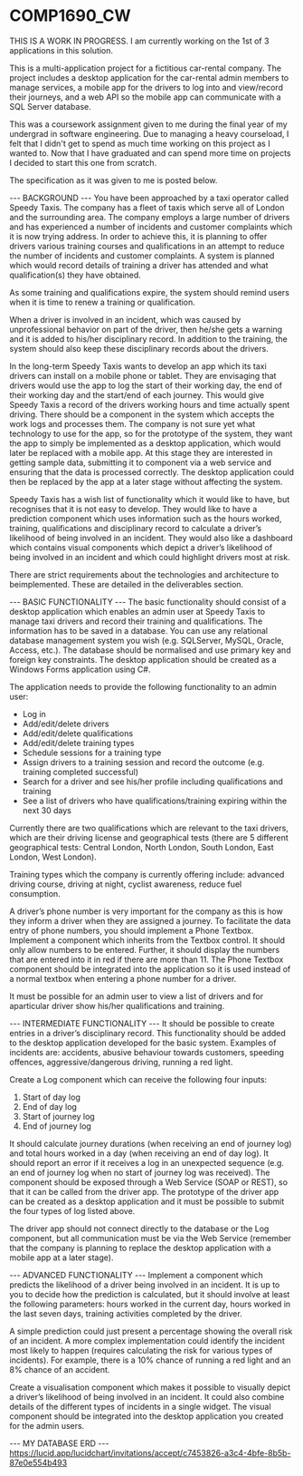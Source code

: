 # COMP1690_CW
THIS IS A WORK IN PROGRESS. I am currently working on the 1st of 3 applications in this solution.

This is a multi-application project for a fictitious car-rental company. 
The project includes a desktop application for the car-rental admin members to manage services, a mobile app for the drivers to log into and view/record their journeys, 
and a web API so the mobile app can communicate with a SQL Server database.

This was a coursework assignment given to me during the final year of my undergrad in software engineering.
Due to managing a heavy courseload, I felt that I didn't get to spend as much time working on this project as I wanted to.
Now that I have graduated and can spend more time on projects I decided to start this one from scratch.

The specification as it was given to me is posted below.

--- BACKGROUND ---
You have been approached by a taxi operator called Speedy Taxis. The company has a fleet of taxis which serve all of London and the surrounding area.
The company employs a large number of drivers and has experienced a number of incidents and customer complaints which it is now trying address.
In order to achieve this, it is planning to offer drivers various training courses and qualifications in an attempt to reduce the number of incidents and customer complaints.
A system is planned which would record details of training a driver has attended and what qualification(s) they have obtained.

As some training and qualifications expire, the system should remind users when it is time to renew a training or qualification.

When a driver is involved in an incident, which was caused by unprofessional behavior on part of the driver, then he/she gets a warning and it
is added to his/her disciplinary record. In addition to the training, the system should also keep these disciplinary records about the drivers.

In the long-term Speedy Taxis wants to develop an app which its taxi drivers can install on a mobile phone or tablet. They are envisaging that drivers would use
the app to log the start of their working day, the end of their working day and the start/end of each journey. This would give Speedy Taxis a record of the drivers
working hours and time actually spent driving. There should be a component in the system which accepts the work logs and processes them.
The company is not sure yet what technology to use for the app, so for the prototype of the system, they want the app to simply be implemented as a desktop application,
which would later be replaced with a mobile app. At this stage they are interested in getting sample data, submitting it to component via a web service and
ensuring that the data is processed correctly. The desktop application could then be replaced by the app at a later stage without affecting the system.

Speedy Taxis has a wish list of functionality which it would like to have, but recognises that it is not easy to develop. They would like to have a prediction
component which uses information such as the hours worked, training, qualifications and disciplinary record to calculate a driver’s likelihood of being
involved in an incident. They would also like a dashboard which contains visual components which depict a driver’s likelihood of being involved in an incident and
which could highlight drivers most at risk.

There are strict requirements about the technologies and architecture to beimplemented. These are detailed in the deliverables section.

--- BASIC FUNCTIONALITY ---
The basic functionality should consist of a desktop application which enables an admin user at Speedy Taxis to manage taxi drivers and record
their training and qualifications. The information has to be saved in a database. You can use any relational database management system you
wish (e.g. SQLServer, MySQL, Oracle, Access, etc.). The database should be normalised and use primary key and foreign key constraints.
The desktop application should be created as a Windows Forms application using C#.

The application needs to provide the following functionality to an admin user:
- Log in
- Add/edit/delete drivers
- Add/edit/delete qualifications
- Add/edit/delete training types
- Schedule sessions for a training type
- Assign drivers to a training session and record the outcome (e.g. training completed successful)
- Search for a driver and see his/her profile including qualifications and training
- See a list of drivers who have qualifications/training expiring within the next 30 days

Currently there are two qualifications which are relevant to the taxi drivers, which are their driving license and geographical tests (there are 5 different
geographical tests: Central London, North London, South London, East London, West London).

Training types which the company is currently offering include: advanced driving course, driving at night, cyclist awareness, reduce fuel consumption.

A driver’s phone number is very important for the company as this is how they inform a driver when they are assigned a journey. To facilitate the
data entry of phone numbers, you should implement a Phone Textbox. Implement a component which inherits from the Textbox control. It should
only allow numbers to be entered. Further, it should display the numbers that are entered into it in red if there are more than 11. The Phone
Textbox component should be integrated into the application so it is used instead of a normal textbox when entering a phone number for a driver.

It must be possible for an admin user to view a list of drivers and for aparticular driver show his/her qualifications and training.

--- INTERMEDIATE FUNCTIONALITY ---
It should be possible to create entries in a driver’s disciplinary record. This functionality should be added to the desktop application developed for the
basic system. Examples of incidents are: accidents, abusive behaviour towards customers, speeding offences, aggressive/dangerous driving, running a red light.

Create a Log component which can receive the following four inputs:
1. Start of day log
2. End of day log
3. Start of journey log
4. End of journey log

It should calculate journey durations (when receiving an end of journey log) and total hours worked in a day (when receiving an end of day log). It
should report an error if it receives a log in an unexpected sequence (e.g. an end of journey log when no start of journey log was received).
The component should be exposed through a Web Service (SOAP or REST), so that it can be called from the driver app. The prototype of the
driver app can be created as a desktop application and it must be possible to submit the four types of log listed above.

The driver app should not connect directly to the database or the Log component, but all communication must be via the Web Service
(remember that the company is planning to replace the desktop application with a mobile app at a later stage).

--- ADVANCED FUNCTIONALITY ---
Implement a component which predicts the likelihood of a driver being involved in an incident. It is up to you to decide how the prediction is
calculated, but it should involve at least the following parameters: hours worked in the current day, hours worked in the last seven days, training
activities completed by the driver.

A simple prediction could just present a percentage showing the overall risk of an incident. A more complex implementation could identify the
incident most likely to happen (requires calculating the risk for various types of incidents). For example, there is a 10% chance of running a red
light and an 8% chance of an accident.

Create a visualisation component which makes it possible to visually depict a driver’s likelihood of being involved in an incident. It could also
combine details of the different types of incidents in a single widget. The visual component should be integrated into the desktop application you
created for the admin users.

--- MY DATABASE ERD ---
https://lucid.app/lucidchart/invitations/accept/c7453826-a3c4-4bfe-8b5b-87e0e554b493
